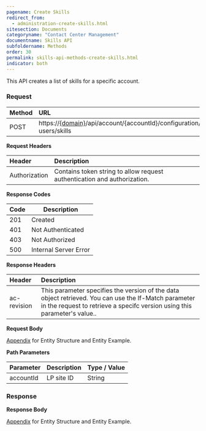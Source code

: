 ```yaml
---
pagename: Create Skills
redirect_from:
  - administration-create-skills.html
sitesection: Documents
categoryname: "Contact Center Management"
documentname: Skills API
subfoldername: Methods
order: 30
permalink: skills-api-methods-create-skills.html
indicator: both
---
```


This API creates a list of skills for a specific account.

### Request

| Method |  URL  |
| :--------  | :----- |
 |POST  |      https://[{domain}](/agent-domain-domain-api.html)/api/account/{accountId}/configuration/le-users/skills |

**Request Headers**

 |Header | Description |
 |:----- | :---------- |
 |Authorization | Contains token string to allow request authentication and authorization. |

 **Response Codes**

 | Code | Description           |
 |------|-----------------------|
 | 201  | Created               |
 | 401  | Not Authenticated     |
 | 403  | Not Authorized        |
 | 500  | Internal Server Error |

 **Response Headers**

  |Header  |Description |
 | :-------  | :-----  |
 | ac-revision | This parameter specifies the version of the data object retrieved. You can use the If-Match parameter in the request to retrieve a specifc version using this parameter's value.. |


**Request Body**

[Appendix](administration-skills-appendix.html) for Entity Structure and Entity Example.

**Path Parameters**

| Parameter    |  Description |   Type / Value  |
| :----------   | :------------ | :------------ |
| accountId  |    LP site ID  |  String  |

### Response

**Response Body**

[Appendix](administration-skills-appendix.html) for Entity Structure and Entity Example.